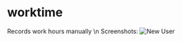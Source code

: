 # worktime
Records work hours manually \n
Screenshots: 
![New User](http://i.imgur.com/QDqxqe6.png)
